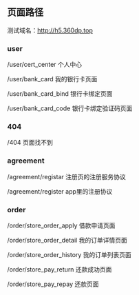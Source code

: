 ## 页面路径
测试域名：http://h5.360dp.top

### user
/user/cert_center 个人中心

/user/bank_card 我的银行卡页面

/user/bank_card_bind 银行卡绑定页面

/user/bank_card_code 银行卡绑定验证码页面

### 404

/404  页面找不到

### agreement
/agreement/registar 注册页的注册服务协议

/agreement/register app里的注册协议

### order
/order/store_order_apply        借款申请页面

/order/store_order_detail       我的订单详情页面

/order/store_order_history      我的订单列表页面

/order/store_pay_return         还款成功页面

/order/store_pay_repay          还款页面
